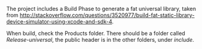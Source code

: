 The project includes a Build Phase to generate a fat universal library, taken from http://stackoverflow.com/questions/3520977/build-fat-static-library-device-simulator-using-xcode-and-sdk-4.

When build, check the Products folder. There should be a folder called *Release-universal*, the public header is in the other folders, under *include*.